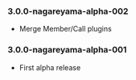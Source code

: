 ### 3.0.0-nagareyama-alpha-002

* Merge Member/Call plugins

### 3.0.0-nagareyama-alpha-001

* First alpha release
